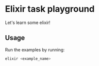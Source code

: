# Elixir task playground

Let's learn some elixir!

## Usage

Run the examples by running:

``` bash
elixir <example_name>
```
